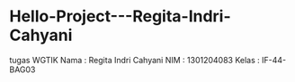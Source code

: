 # Hello-Project---Regita-Indri-Cahyani
tugas WGTIK
Nama : Regita Indri Cahyani
NIM : 1301204083
Kelas : IF-44-BAG03
